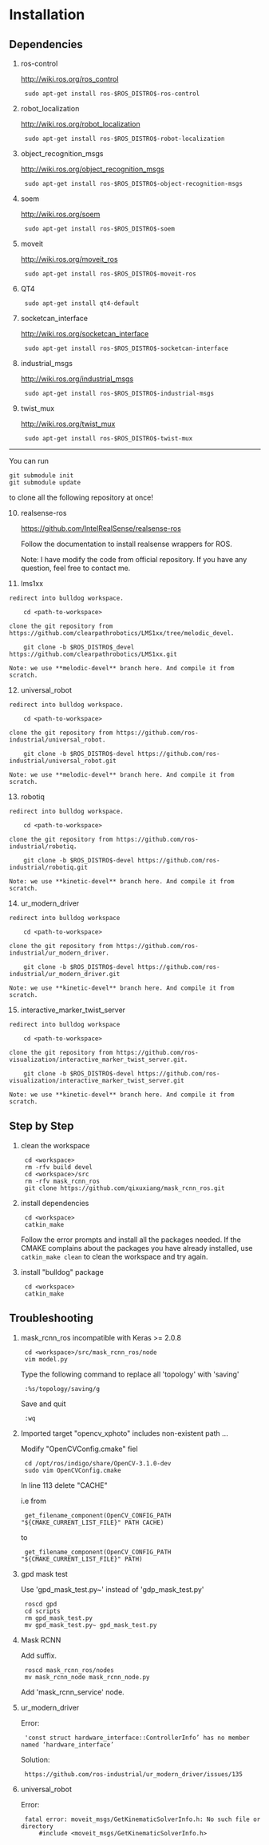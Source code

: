 # Installation

## Dependencies

1. ros-control

    http://wiki.ros.org/ros_control

        sudo apt-get install ros-$ROS_DISTRO$-ros-control

2. robot_localization

    http://wiki.ros.org/robot_localization

        sudo apt-get install ros-$ROS_DISTRO$-robot-localization

3. object_recognition_msgs

    http://wiki.ros.org/object_recognition_msgs

        sudo apt-get install ros-$ROS_DISTRO$-object-recognition-msgs

4. soem

    http://wiki.ros.org/soem

        sudo apt-get install ros-$ROS_DISTRO$-soem

5. moveit

    http://wiki.ros.org/moveit_ros
    
        sudo apt-get install ros-$ROS_DISTRO$-moveit-ros

6. QT4

        sudo apt-get install qt4-default

7. socketcan_interface

    http://wiki.ros.org/socketcan_interface

        sudo apt-get install ros-$ROS_DISTRO$-socketcan-interface

8. industrial_msgs

    http://wiki.ros.org/industrial_msgs

        sudo apt-get install ros-$ROS_DISTRO$-industrial-msgs

9. twist_mux

    http://wiki.ros.org/twist_mux

        sudo apt-get install ros-$ROS_DISTRO$-twist-mux

----

You can run

    git submodule init
    git submodule update

to clone all the following repository at once!

10. realsense-ros

    https://github.com/IntelRealSense/realsense-ros

    Follow the documentation to install realsense wrappers for ROS.

    Note: I have modify the code from official repository. If you have
    any question, feel free to contact me.


11.  lms1xx

    redirect into bulldog workspace.

        cd <path-to-workspace>

    clone the git repository from https://github.com/clearpathrobotics/LMS1xx/tree/melodic_devel.

        git clone -b $ROS_DISTRO$_devel https://github.com/clearpathrobotics/LMS1xx.git

    Note: we use **melodic-devel** branch here. And compile it from scratch.

12.  universal_robot

    redirect into bulldog workspace.

        cd <path-to-workspace>

    clone the git repository from https://github.com/ros-industrial/universal_robot.

        git clone -b $ROS_DISTRO$-devel https://github.com/ros-industrial/universal_robot.git

    Note: we use **melodic-devel** branch here. And compile it from scratch.

13.  robotiq

    redirect into bulldog workspace.

        cd <path-to-workspace>

    clone the git repository from https://github.com/ros-industrial/robotiq.

        git clone -b $ROS_DISTRO$-devel https://github.com/ros-industrial/robotiq.git
    
    Note: we use **kinetic-devel** branch here. And compile it from scratch. 

14.  ur_modern_driver

    redirect into bulldog workspace

        cd <path-to-workspace>

    clone the git repository from https://github.com/ros-industrial/ur_modern_driver.

        git clone -b $ROS_DISTRO$-devel https://github.com/ros-industrial/ur_modern_driver.git

    Note: we use **kinetic-devel** branch here. And compile it from scratch.

15.  interactive_marker_twist_server

    redirect into bulldog workspace

        cd <path-to-workspace>

    clone the git repository from https://github.com/ros-visualization/interactive_marker_twist_server.git.

        git clone -b $ROS_DISTRO$-devel https://github.com/ros-visualization/interactive_marker_twist_server.git

    Note: we use **kinetic-devel** branch here. And compile it from scratch.

## Step by Step

1. clean the workspace

        cd <workspace>
        rm -rfv build devel
        cd <workspace>/src
        rm -rfv mask_rcnn_ros
        git clone https://github.com/qixuxiang/mask_rcnn_ros.git

2. install dependencies

        cd <workspace>
        catkin_make

    Follow the error prompts and install all the packages needed. If the CMAKE complains
    about the packages you have already installed, use `catkin_make clean` to clean
    the workspace and try again.

3. install "bulldog" package

        cd <workspace>
        catkin_make

## Troubleshooting

1. mask_rcnn_ros incompatible with Keras >= 2.0.8

        cd <workspace>/src/mask_rcnn_ros/node
        vim model.py

    Type the following command to replace all 'topology' with 'saving'

        :%s/topology/saving/g
    
    Save and quit

        :wq

2. Imported target "opencv_xphoto" includes non-existent path ...

    Modify "OpenCVConfig.cmake" fiel

        cd /opt/ros/indigo/share/OpenCV-3.1.0-dev
        sudo vim OpenCVConfig.cmake

    In line 113 delete "CACHE"

    i.e from
        
        get_filename_component(OpenCV_CONFIG_PATH "${CMAKE_CURRENT_LIST_FILE}" PATH CACHE)

    to

        get_filename_component(OpenCV_CONFIG_PATH "${CMAKE_CURRENT_LIST_FILE}" PATH)

3. gpd mask test

    Use 'gpd_mask_test.py~' instead of 'gdp_mask_test.py'

        roscd gpd
        cd scripts
        rm gpd_mask_test.py
        mv gpd_mask_test.py~ gpd_mask_test.py


4. Mask RCNN

    Add suffix.

        roscd mask_rcnn_ros/nodes
        mv mask_rcnn_node mask_rcnn_node.py

    Add 'mask_rcnn_service' node.

5. ur_modern_driver

    Error: 
    
        'const struct hardware_interface::ControllerInfo’ has no member named ‘hardware_interface’

    Solution:

        https://github.com/ros-industrial/ur_modern_driver/issues/135

6. universal_robot

    Error:

        fatal error: moveit_msgs/GetKinematicSolverInfo.h: No such file or directory
            #include <moveit_msgs/GetKinematicSolverInfo.h>
